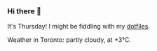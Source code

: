### Hi there :wave:

It's Thursday! I might be fiddling with my [dotfiles](https://github.com/bewuethr/dotfiles).

Weather in Toronto: partly cloudy, at +3°C.
